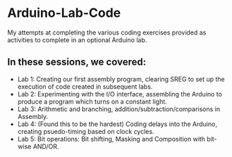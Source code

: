 # Arduino-Lab-Code
My attempts at completing the various coding exercises provided as activities to complete in an optional Arduino lab.

## In these sessions, we covered:
- Lab 1: Creating our first assembly program, clearing SREG to set up the execution of code created in subsequent labs.
- Lab 2: Experimenting with the I/O interface, assembling the Arduino to produce a program which turns on a constant light.
- Lab 3: Arithmetic and branching, addition/subtraction/comparisons in Assembly.
- Lab 4: (Found this to be the hardest) Coding delays into the Arduino, creating psuedo-timing based on clock cycles.
- Lab 5: Bit operations: Bit shifting, Masking and Composition with bit-wise AND/OR.
